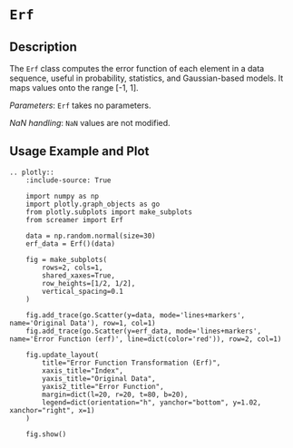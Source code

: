 # `Erf`

## Description

The `Erf` class computes the error function of each element in a data sequence, useful in probability, statistics, and Gaussian-based models. It maps values onto the range [-1, 1].

*Parameters*: `Erf` takes no parameters.

*NaN handling*: `NaN` values are not modified.

## Usage Example and Plot

```{eval-rst}
.. plotly::
    :include-source: True

    import numpy as np
    import plotly.graph_objects as go
    from plotly.subplots import make_subplots
    from screamer import Erf

    data = np.random.normal(size=30)
    erf_data = Erf()(data)

    fig = make_subplots(
        rows=2, cols=1,
        shared_xaxes=True,
        row_heights=[1/2, 1/2],
        vertical_spacing=0.1
    )

    fig.add_trace(go.Scatter(y=data, mode='lines+markers', name='Original Data'), row=1, col=1)
    fig.add_trace(go.Scatter(y=erf_data, mode='lines+markers', name='Error Function (erf)', line=dict(color='red')), row=2, col=1)

    fig.update_layout(
        title="Error Function Transformation (Erf)",
        xaxis_title="Index",
        yaxis_title="Original Data",
        yaxis2_title="Error Function",
        margin=dict(l=20, r=20, t=80, b=20),
        legend=dict(orientation="h", yanchor="bottom", y=1.02, xanchor="right", x=1)        
    )

    fig.show()

```
